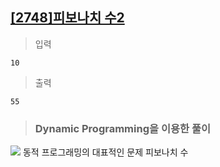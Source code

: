 ## [[2748]피보나치 수2](https://www.acmicpc.net/problem/2748)

> 입력

	10

> 출력

	55

> ### Dynamic Programming을 이용한 풀이
**![](https://lh3.googleusercontent.com/II321uyKWFctNJXMkFUQ_PyKjNkJk01fjo_d3FBCvMtW3ZOV1w3puYuw5oLLSphOv5e3Nm3_YYzplO85JyGdvsseC-4wOkjwBM5zeGRukKWOCMATS2i-T9jdjCBtptF-JZcqidz5)**
동적 프로그래밍의 대표적인 문제 피보나치 수
